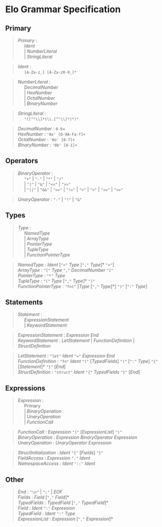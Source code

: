 # Elo Grammar Specification

## Primary
> _Primary_ :  
> &nbsp;&nbsp;&nbsp;&nbsp; _Ident_   
> &nbsp;&nbsp;&nbsp;&nbsp; | _NumberLiteral_  
> &nbsp;&nbsp;&nbsp;&nbsp; | _StringLiteral_  

> _Ident_ :  
> &nbsp;&nbsp;&nbsp;&nbsp; `[A-Za-z_] [A-Za-z0-9_]*`

> _NumberLiteral_ :  
> &nbsp;&nbsp;&nbsp;&nbsp; _DecimalNumber_  
> &nbsp;&nbsp;&nbsp;&nbsp; | _HexNumber_  
> &nbsp;&nbsp;&nbsp;&nbsp; | _OctalNumber_  
> &nbsp;&nbsp;&nbsp;&nbsp; | _BinaryNumber_  

> _StringLiteral_ :  
> &nbsp;&nbsp;&nbsp;&nbsp; `"([^"\\]*(\\.[^"\\]*)*)"`

> _DecimalNumber_ : `0-9`+  
> _HexNumber_ : `'0x' [0-9A-Fa-f]+`  
> _OctalNumber_ : `'0o' [0-7]+`  
> _BinaryNumber_ : `'0b' [0-1]+`  

## Operators

> _BinaryOperator_ :  
> &nbsp;&nbsp;&nbsp;&nbsp; `"+"` | `"-"` | `"*"` | `"/"`  
> &nbsp;&nbsp;&nbsp;&nbsp; | `"|"` | `"&"` | `"<<"` | `">>"`  
> &nbsp;&nbsp;&nbsp;&nbsp; | `"||"` | `"&&"` | `"=="` | `"!="` | `">"` | `"<"` | `"<="` | `">="`  

> _UnaryOperator_ : `"-"` | `"!"` | `"&"`  

## Types

> _Type_ :  
> &nbsp;&nbsp;&nbsp;&nbsp; _NamedType_  
> &nbsp;&nbsp;&nbsp;&nbsp; | _ArrayType_  
> &nbsp;&nbsp;&nbsp;&nbsp; | _PointerType_  
> &nbsp;&nbsp;&nbsp;&nbsp; | _TupleType_  
> &nbsp;&nbsp;&nbsp;&nbsp; | _FunctionPointerType_  

> _NamedType_ : _Ident_ [`"<"` _Type_ [`","` _Type_]* `">"`]  
> _ArrayType_ : `"["` _Type_ `","` _DecimalNumber_ `"]"`  
> _PointerType_ : `"*"` _Type_  
> _TupleType_ : `"("` _Type_ [`","` _Type_]* `")"`  
> _FunctionPointerType_ : `"fn("` [_Type_ [`","` _Type_]*] `")"` [`":"` _Type_]  

## Statements

> _Statement_ :  
> &nbsp;&nbsp;&nbsp;&nbsp; _ExpressionStatement_  
> &nbsp;&nbsp;&nbsp;&nbsp; | _KeywordStatement_  

> _ExpressionStatement_ : _Expression_ _End_  
> _KeywordStatement_ : _LetStatement_ | _FunctionDefinition_ | _StructDefinition_  

> _LetStatement_ : `"let"` _Ident_ `"="` _Expression_ _End_  
> _FunctionDefinition_ : `"fn"` _Ident_ `"("` [_TypedFields_] `")"` [`":"` _Type_] `"{"` [_Statement_]* `"}"` [_End_]  
> _StructDefinition_ : `"struct"` _Ident_ `"{"` _TypedFields_ `"}"` [_End_]  

## Expressions

> _Expression_ :  
> &nbsp;&nbsp;&nbsp;&nbsp; Primary  
> &nbsp;&nbsp;&nbsp;&nbsp; | _BinaryOperation_  
> &nbsp;&nbsp;&nbsp;&nbsp; | _UnaryOperation_  
> &nbsp;&nbsp;&nbsp;&nbsp; | _FunctionCall_ 

> _FunctionCall_ : _Expression_ `"("` [_ExpressionList_] `")"`  
> _BinaryOperation_ : _Expression_ _BinaryOperator_ _Expression_  
> _UnaryOperation_ : _UnaryOperator_ _Expression_  

> _StructInitialization_ : _Ident_ `"{"` [_Fields_] `"}"`  
> _FieldAccess_ : _Expression_ `"."` _Ident_  
> _NamespaceAccess_ : _Ident_ `"::"` _Ident_  

## Other

> _End_ : `"\n"` | `";"` | _EOF_  
> _Fields_ : _Field_ [`","` _Field_]*  
> _TypedFields_ : _TypedField_ [`","` _TypedField_]*  
> _Field_ : _Ident_ `":"` _Expression_  
> _TypedField_ : _Ident_ `":"` _Type_  
> _ExpressionList_ : _Expression_ [`","` _Expression_]*  

